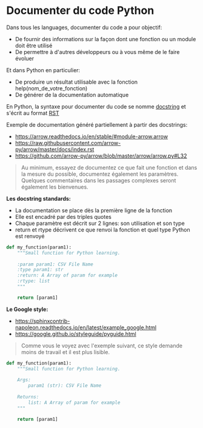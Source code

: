 # Documenter du code Python

Dans tous les languages, documenter du code a pour objectif:
- De fournir des informations sur la façon dont une fonction ou un module doit être utilisé
- De permettre à d'autres développeurs ou à vous même de le faire évoluer

Et dans Python en particulier:
- De produire un résultat utilisable avec la fonction help(nom_de_votre_fonction)
- De générer de la documentation automatique

En Python, la syntaxe pour documenter du code se nomme [docstring](http://sametmax.com/les-docstrings/) et s'écrit au format [RST](https://fr.wikipedia.org/wiki/ReStructuredText)

Exemple de documentation généré partiellement à partir des docstrings:
- https://arrow.readthedocs.io/en/stable/#module-arrow.arrow
- https://raw.githubusercontent.com/arrow-py/arrow/master/docs/index.rst
- https://github.com/arrow-py/arrow/blob/master/arrow/arrow.py#L32

> Au minimum, essayez de documentez ce que fait une fonction et dans la mesure du possible, documentez également les paramètres. Quelques commentaires dans les passages complexes seront également les bienvenues.

**Les docstring standards:**

- La documentation se place dès la première ligne de la fonction
- Elle est encadré par des triples quotes
- Chaque paramètre est décrit sur 2 lignes: son utilisation et son type
- return et rtype décrivent ce que renvoi la fonction et quel type Python est renvoyé

```python
def my_function(param1):
    """Small function for Python learning.
    
    :param param1: CSV File Name
    :type param1: str
    :return: A Array of param for example
    :rtype: list
    """

    return [param1]
```

**Le Google style:**

- https://sphinxcontrib-napoleon.readthedocs.io/en/latest/example_google.html
- https://google.github.io/styleguide/pyguide.html

> Comme vous le voyez avec l'exemple suivant, ce style demande moins de travail et il est plus lisible.

```python
def my_function(param1):
    """Small function for Python learning.
    
    Args:
        param1 (str): CSV File Name
    
    Returns:
        list: A Array of param for example
    """

    return [param1]
```



